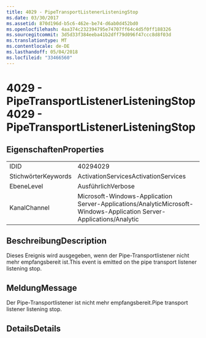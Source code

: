```yaml
---
title: 4029 - PipeTransportListenerListeningStop
ms.date: 03/30/2017
ms.assetid: 870d196d-b5c6-462e-be74-d6ab0d452bd0
ms.openlocfilehash: 4aa374c232394795e74707ff64c4d5f0ff188326
ms.sourcegitcommit: 3d5d33f384eeba41b2dff79d096f47ccc8d8f03d
ms.translationtype: MT
ms.contentlocale: de-DE
ms.lasthandoff: 05/04/2018
ms.locfileid: "33466560"
---
```

# <a name="4029---pipetransportlistenerlisteningstop"></a><span data-ttu-id="404ca-102">4029 - PipeTransportListenerListeningStop</span><span class="sxs-lookup"><span data-stu-id="404ca-102">4029 - PipeTransportListenerListeningStop</span></span>
## <a name="properties"></a><span data-ttu-id="404ca-103">Eigenschaften</span><span class="sxs-lookup"><span data-stu-id="404ca-103">Properties</span></span>  
  
|||  
|-|-|  
|<span data-ttu-id="404ca-104">ID</span><span class="sxs-lookup"><span data-stu-id="404ca-104">ID</span></span>|<span data-ttu-id="404ca-105">4029</span><span class="sxs-lookup"><span data-stu-id="404ca-105">4029</span></span>|  
|<span data-ttu-id="404ca-106">Stichwörter</span><span class="sxs-lookup"><span data-stu-id="404ca-106">Keywords</span></span>|<span data-ttu-id="404ca-107">ActivationServices</span><span class="sxs-lookup"><span data-stu-id="404ca-107">ActivationServices</span></span>|  
|<span data-ttu-id="404ca-108">Ebene</span><span class="sxs-lookup"><span data-stu-id="404ca-108">Level</span></span>|<span data-ttu-id="404ca-109">Ausführlich</span><span class="sxs-lookup"><span data-stu-id="404ca-109">Verbose</span></span>|  
|<span data-ttu-id="404ca-110">Kanal</span><span class="sxs-lookup"><span data-stu-id="404ca-110">Channel</span></span>|<span data-ttu-id="404ca-111">Microsoft-Windows-Application Server-Applications/Analytic</span><span class="sxs-lookup"><span data-stu-id="404ca-111">Microsoft-Windows-Application Server-Applications/Analytic</span></span>|  
  
## <a name="description"></a><span data-ttu-id="404ca-112">Beschreibung</span><span class="sxs-lookup"><span data-stu-id="404ca-112">Description</span></span>  
 <span data-ttu-id="404ca-113">Dieses Ereignis wird ausgegeben, wenn der Pipe-Transportlistener nicht mehr empfangsbereit ist.</span><span class="sxs-lookup"><span data-stu-id="404ca-113">This event is emitted on the pipe transport listener listening stop.</span></span>  
  
## <a name="message"></a><span data-ttu-id="404ca-114">Meldung</span><span class="sxs-lookup"><span data-stu-id="404ca-114">Message</span></span>  
 <span data-ttu-id="404ca-115">Der Pipe-Transportlistener ist nicht mehr empfangsbereit.</span><span class="sxs-lookup"><span data-stu-id="404ca-115">Pipe transport listener listening stop.</span></span>  
  
## <a name="details"></a><span data-ttu-id="404ca-116">Details</span><span class="sxs-lookup"><span data-stu-id="404ca-116">Details</span></span>
